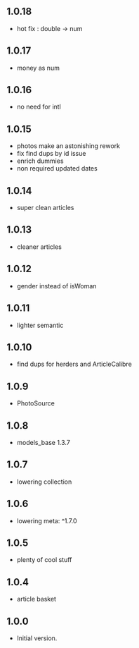 ## 1.0.18

- hot fix : double -> num

## 1.0.17

- money as num

## 1.0.16

- no need for intl

## 1.0.15

- photos make an astonishing rework
- fix find dups by id issue
- enrich dummies
- non required updated dates

## 1.0.14

- super clean articles

## 1.0.13

- cleaner articles

## 1.0.12

- gender instead of isWoman

## 1.0.11

- lighter semantic

## 1.0.10

- find dups for herders and ArticleCalibre

## 1.0.9

- PhotoSource

## 1.0.8

- models_base 1.3.7

## 1.0.7

- lowering collection

## 1.0.6

- lowering meta: ^1.7.0

## 1.0.5

- plenty of cool stuff

## 1.0.4

- article basket

## 1.0.0

- Initial version.
